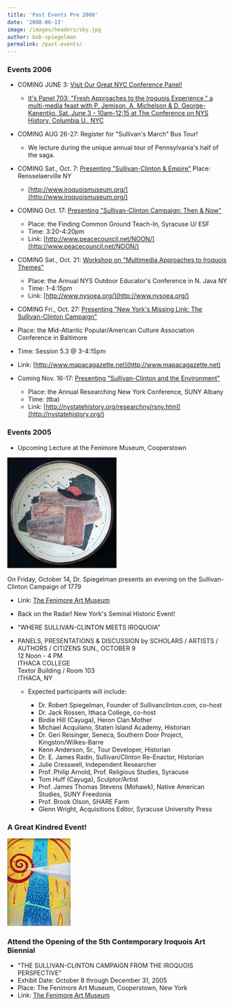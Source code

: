 ```yaml
---
title: 'Past Events Pre 2008'
date: '2008-06-13'
image: /images/headers/sky.jpg
author: bob-spiegelman
permalink: /past-events/
---
```


### Events 2006
  - COMING JUNE 3: [Visit Our Great NYC Conference Panel!](http://www.nyhistory.com/)
    - [It's Panel 703: "Fresh Approaches to the Iroquois Experience," a multi-media feast with P. Jemison, A. Michelson & D. George-Kanentiio. Sat. June 3 - 10am-12:15 at The Conference on NYS History, Columbia U., NYC](http://www.nyhistory.com/)
  - COMING AUG 26-27: Register for "Sullivan's March" Bus Tour!
    - We lecture during the unique annual tour of Pennsylvania's half of the saga.
  - COMING Sat., Oct. 7: [Presenting "Sullivan-Clinton & Empire"](http://www.iroquoismuseum.org/) Place: Rensselaerville NY
    - [http://www.iroquoismuseum.org/](http://www.iroquoismuseum.org/)
  - COMING Oct. 17: [Presenting "Sullivan-Clinton Campaign: Then & Now"](http://www.peacecouncil.net/NOON/)
    - Place: the Finding Common Ground Teach-In, Syracuse U/ ESF
    - Time: 3:20-4:20pm
    - Link: [http://www.peacecouncil.net/NOON/](http://www.peacecouncil.net/NOON/)

- COMING Sat., Oct. 21: [Workshop on "Multimedia Approaches to Iroquois Themes"](http://www.nysoea.org/)
  - Place: the Annual NYS Outdoor Educator's Conference   in N. Java NY
  - Time: 1-4:15pm
  - Link: [http://www.nysoea.org/](http://www.nysoea.org/)

- COMING Fri., Oct. 27: [Presenting "New York's Missing Link: The Sullivan-Clinton Campaign"](http://www.mapacagazette.net)
 - Place: the Mid-Atlantic Popular/American Culture Association Conference in Baltimore
 - Time: Session 5.3 @ 3-4:15pm
 - Link: [http://www.mapacagazette.net](http://www.mapacagazette.net)

- Coming Nov. 16-17: [Presenting "Sullivan-Clinton and the Environment"](http://nystatehistory.org/)
  - Place: the Annual Researching New York Conference, SUNY Albany
  - Time: (tba)
  - Link: [http://nystatehistory.org/researchny/rsny.html](http://nystatehistory.org/)


### Events 2005
-  Upcoming Lecture at the Fenimore Museum, Cooperstown

[![Iroquois Lecture Image](/images/Iroquois_Lecture_Picture.jpg)](http://www.fenimoreartmuseum.org/ "Visit the Fenimore Art Museum Site")  

 On Friday, October 14, Dr. Spiegelman presents an evening on the Sullivan-Clinton Campaign of 1779

 - Link: [The Fenimore Art Museum](http://www.fenimoreartmuseum.org/)
 - Back on the Radar! New York's Seminal Historic Event!
 - "WHERE SULLIVAN-CLINTON MEETS IROQUOIA"
 - PANELS, PRESENTATIONS & DISCUSSION by SCHOLARS / ARTISTS / AUTHORS / CITIZENS
      SUN., OCTOBER 9  
      12 Noon - 4 PM  
      ITHACA COLLEGE  
      Textor Building / Room 103  
      ITHACA, NY

    - Expected participants will include:

      *   Dr. Robert Spiegelman, Founder of Sullivanclinton.com, co-host
      *   Dr. Jack Rossen, Ithaca College, co-host
      *   Birdie Hill (Cayuga), Heron Clan Mother
      *   Michael Acquilano, Staten Island Academy, Historian
      *   Dr. Geri Reisinger, Seneca, Southern Door Project, Kingston/Wilkes-Barre
      *   Kenn Anderson, Sr., Tour Developer, Historian
      *   Dr. E. James Radin, Sullivan/Clinton Re-Enactor, Historian
      *   Julie Cresswell, Independent Researcher
      *   Prof. Philip Arnold, Prof. Religious Studies, Syracuse
      *   Tom Huff (Cayuga), Sculptor/Artist
      *   Prof. James Thomas Stevens (Mohawk), Native American Studies, SUNY Freedonia
      *   Prof. Brook Olson, SHARE Farm
      *   Glenn Wright, Acquisitions Editor, Syracuse University Press


### A Great Kindred Event!

[![Iroquois Painting](/images/Iroquois_Biennial.jpg)](http://www.fenimoreartmuseum.org/ "Visit the Fenimore Art Museum Site")  

### Attend the Opening of the 5th Contemporary Iroquois Art Biennial
 - "THE SULLIVAN-CLINTON CAMPAIGN FROM THE IROQUOIS PERSPECTIVE"
 - Exhibit Date: October 8 through December 31, 2005
 - Place: The Fenimore Art Museum, Cooperstown, New York
 - Link: [The Fenimore Art Museum](http://www.fenimoreartmuseum.org/)
